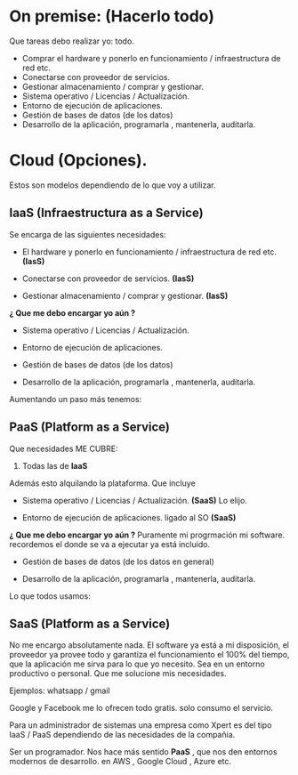 # On premise: (Hacerlo todo)

Que tareas debo realizar yo:  todo. 

- Comprar el hardware y ponerlo en funcionamiento / infraestructura de red etc. 
- Conectarse con proveedor de servicios. 
- Gestionar almacenamiento / comprar y gestionar. 
- Sistema operativo / Licencias / Actualización. 
- Entorno de ejecución de aplicaciones.
- Gestión de bases de datos (de los datos)
- Desarrollo de la aplicación, programarla , mantenerla, auditarla. 


# Cloud (Opciones).

Estos son modelos dependiendo de lo que voy a utilizar. 

## IaaS (Infraestructura as a Service)

Se encarga de las siguientes necesidades: 

- El hardware y ponerlo en funcionamiento / infraestructura de red etc.  **(IasS)**

- Conectarse con proveedor de servicios. **(IasS)**

- Gestionar almacenamiento / comprar y gestionar. **(IasS)**

**¿ Que me debo encargar yo aún ?**

- Sistema operativo / Licencias / Actualización. 

- Entorno de ejecución de aplicaciones.

- Gestión de bases de datos (de los datos)

- Desarrollo de la aplicación, programarla , mantenerla, auditarla. 



Aumentando un paso más tenemos: 

## PaaS (Platform as a Service)

Que  necesidades ME CUBRE:

1. Todas las de **IaaS**

Además esto alquilando la plataforma. Que incluye

- Sistema operativo / Licencias / Actualización.  **(SaaS)** Lo elijo. 

- Entorno de ejecución de aplicaciones. ligado al SO **(SaaS)** 

**¿ Que me debo encargar yo aún ?**
Puramente mi progrmación mi software. recordemos el donde se va a ejecutar ya está incluido. 

- Gestión de bases de datos (de los datos en general)

- Desarrollo de la aplicación, programarla , mantenerla, auditarla. 




Lo que todos usamos: 

## SaaS (Platform as a Service)

No me encargo absolutamente nada. El software ya está a mi disposición, el proveedor ya provee todo y garantiza el funcionamiento el 100% del tiempo, que la aplicación me sirva para lo que yo necesito. Sea en un entorno productivo o personal. Que me solucione mis necesidades.

Ejemplos: whatsapp / gmail 

Google y Facebook me lo ofrecen todo gratis. solo consumo el servicio. 


Para un administrador de sistemas una empresa como Xpert es del tipo IaaS / PaaS dependiendo de las necesidades de la compañia. 


Ser un programador. Nos hace más sentido **PaaS** , que nos den entornos modernos de desarrollo. en AWS , Google Cloud , Azure etc.
